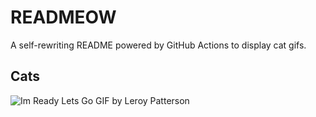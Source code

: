 # READMEOW

A self-rewriting README powered by GitHub Actions to display cat gifs.

## Cats

![Im Ready Lets Go GIF by Leroy Patterson](https://media1.giphy.com/media/CjmvTCZf2U3p09Cn0h/200.gif?cid=9acd02dagtqh6jbeflbk4zh7jgtcl1aqut0kqn3q097ktzvm&ep=v1_gifs_search&rid=200.gif&ct=g)
